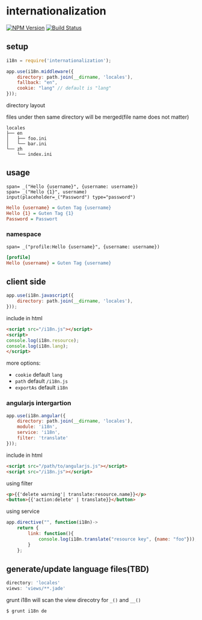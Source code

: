 # internationalization

[![NPM Version][npm-image]][npm-url]
[![Build Status][travis-image]][travis-url]

## setup

```javascript
i18n = require('internationalization');

app.use(i18n.middleware({
    directory: path.join(__dirname, 'locales'),
    fallback: "en",
    cookie: "lang" // default is "lang"
}));
```

directory layout

files under then same directory will be merged(file name does not matter)

```
locales
├── en
│   ├── foo.ini
│   └── bar.ini
└── zh
    └── index.ini
```

## usage

```jade
span= _("Hello {username}", {username: username})
span= _("Hello {1}", username)
input(placeholder=_("Password") type="password")
```

```ini
Hello {username} = Guten Tag {username}
Hello {1} = Guten Tag {1}
Password = Passwort
```

### namespace

```jade
span= _("profile:Hello {username}", {username: username})
```

```ini
[profile]
Hello {username} = Guten Tag {username}
```

## client side

```javascript
app.use(i18n.javascript({
    directory: path.join(__dirname, 'locales'),
}));
```

include in html

```html
<script src="/i18n.js"></script>
<script>
console.log(i18n.resource);
console.log(i18n.lang);
</script>
```

more options:

* `cookie` default `lang`
* `path` default `/i18n.js`
* `exportAs` default `i18n`

### angularjs intergartion

```javascript
app.use(i18n.angular({
    directory: path.join(__dirname, 'locales'),
    module: 'i18n',
    service: 'i18n',
    filter: 'translate'
}));
```

include in html

```html
<script src="/path/to/angularjs.js"></script>
<script src="/i18n.js"></script>
```

using filter

```html
<p>{{'delete warning'| translate:resource.name}}</p>
<button>{{'action:delete' | translate}}</button>
```

using service

```javascript
app.directive("", function(i18n)->
    return {
        link: function(){
            console.log(i18n.translate("resource key", {name: "foo"}));
        }
    };
```

## generate/update language files(TBD)

```javascript
directory: 'locales'
views: 'views/**.jade'
```

grunt i18n will scan the view direcotry for `_()` and `__()`

```sh
$ grunt i18n de
```

[npm-image]: https://img.shields.io/npm/v/internationalization.svg?style=flat
[npm-url]: https://npmjs.org/package/internationalization
[travis-image]: https://img.shields.io/travis/zweifisch/internationalization.svg?style=flat
[travis-url]: https://travis-ci.org/zweifisch/internationalization
